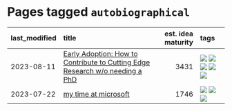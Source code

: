 # Pages tagged `autobiographical`

|last_modified|title|est. idea maturity|tags
|:---|:---|---:|:---|
|2023-08-11|[Early Adoption: How to Contribute to Cutting Edge Research w/o needing a PhD](../early_adoption_and_fomo.md)|3431|[![](https://img.shields.io/badge/tag-autobiographical-b59164)](../tags/autobiographical.md) [![](https://img.shields.io/badge/tag-career_advice-2b1224)](../tags/career_advice.md) [![](https://img.shields.io/badge/tag-early_adoption-869cae)](../tags/early_adoption.md) [![](https://img.shields.io/badge/tag-mentoring-3c7f53)](../tags/mentoring.md) [![](https://img.shields.io/badge/tag-reddit-22d494)](../tags/reddit.md)|
|2023-07-22|[my time at microsoft](../my_time_at_microsoft.md)|1746|[![](https://img.shields.io/badge/tag-amazon-faa2fc)](../tags/amazon.md) [![](https://img.shields.io/badge/tag-autobiographical-b59164)](../tags/autobiographical.md) [![](https://img.shields.io/badge/tag-microsoft-1ee399)](../tags/microsoft.md)|